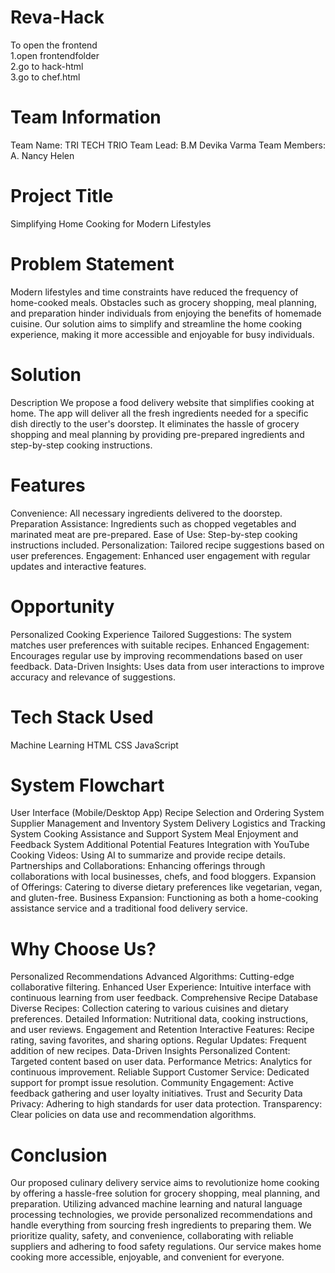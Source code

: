 # Reva-Hack

To open the frontend  
1.open frontendfolder  
2.go to hack-html  
3.go to chef.html

# Team Information

Team Name: TRI TECH TRIO Team Lead: B.M Devika Varma Team Members: A. Nancy Helen

# Project Title
Simplifying Home Cooking for Modern Lifestyles

# Problem Statement
Modern lifestyles and time constraints have reduced the frequency of home-cooked meals. Obstacles such as grocery shopping, meal planning, and preparation hinder individuals from enjoying the benefits of homemade cuisine. Our solution aims to simplify and streamline the home cooking experience, making it more accessible and enjoyable for busy individuals.

# Solution
Description We propose a food delivery website that simplifies cooking at home. The app will deliver all the fresh ingredients needed for a specific dish directly to the user's doorstep. It eliminates the hassle of grocery shopping and meal planning by providing pre-prepared ingredients and step-by-step cooking instructions.

# Features
Convenience: All necessary ingredients delivered to the doorstep. 
Preparation Assistance: Ingredients such as chopped vegetables and marinated meat are pre-prepared. 
Ease of Use: Step-by-step cooking instructions included. 
Personalization: Tailored recipe suggestions based on user preferences. 
Engagement: Enhanced user engagement with regular updates and interactive features.

# Opportunity
Personalized Cooking Experience Tailored 
Suggestions: The system matches user preferences with suitable recipes. 
Enhanced Engagement: Encourages regular use by improving recommendations based on user feedback. Data-Driven Insights: Uses data from user interactions to improve accuracy and relevance of suggestions.

# Tech Stack Used
Machine Learning 
HTML CSS JavaScript

# System Flowchart
User Interface (Mobile/Desktop App) Recipe Selection and Ordering System Supplier Management and Inventory System Delivery Logistics and Tracking System Cooking Assistance and Support System Meal Enjoyment and Feedback System Additional Potential Features Integration with YouTube Cooking Videos: Using AI to summarize and provide recipe details. Partnerships and Collaborations: Enhancing offerings through collaborations with local businesses, chefs, and food bloggers. Expansion of Offerings: Catering to diverse dietary preferences like vegetarian, vegan, and gluten-free. Business Expansion: Functioning as both a home-cooking assistance service and a traditional food delivery service.

# Why Choose Us?
Personalized Recommendations Advanced Algorithms: Cutting-edge collaborative filtering. 
Enhanced User Experience: Intuitive interface with continuous learning from user feedback. Comprehensive Recipe Database Diverse 
Recipes: Collection catering to various cuisines and dietary preferences. Detailed Information: Nutritional data, cooking instructions, and user reviews. Engagement and Retention Interactive Features: Recipe rating, saving favorites, and sharing options. 
Regular Updates: Frequent addition of new recipes. Data-Driven Insights Personalized
Content: Targeted content based on user data. Performance Metrics: Analytics for continuous improvement. 
Reliable Support Customer Service: Dedicated support for prompt issue resolution. 
Community Engagement: Active feedback gathering and user loyalty initiatives. Trust and Security Data Privacy: Adhering to high standards for user data protection. 
Transparency: Clear policies on data use and recommendation algorithms.

# Conclusion
Our proposed culinary delivery service aims to revolutionize home cooking by offering a hassle-free solution for grocery shopping, meal planning, and preparation. Utilizing advanced machine learning and natural language processing technologies, we provide personalized recommendations and handle everything from sourcing fresh ingredients to preparing them. We prioritize quality, safety, and convenience, collaborating with reliable suppliers and adhering to food safety regulations. Our service makes home cooking more accessible, enjoyable, and convenient for everyone.

